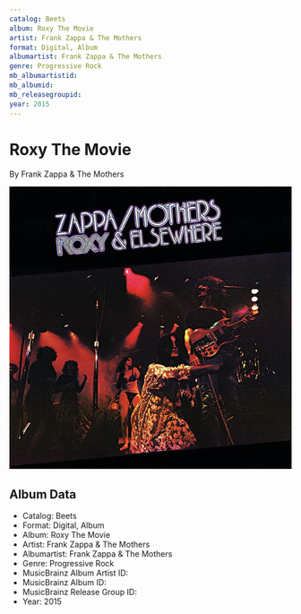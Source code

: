 ```yaml
---
catalog: Beets
album: Roxy The Movie
artist: Frank Zappa & The Mothers
format: Digital, Album
albumartist: Frank Zappa & The Mothers
genre: Progressive Rock
mb_albumartistid: 
mb_albumid: 
mb_releasegroupid: 
year: 2015
---
```


# Roxy The Movie

By Frank Zappa & The Mothers

![](../../assets/beetscovers/Frank_Zappa_and_The_Mothers-Roxy_The_Movie.jpg)

## Album Data

- Catalog: Beets
- Format: Digital, Album
- Album: Roxy The Movie
- Artist: Frank Zappa & The Mothers
- Albumartist: Frank Zappa & The Mothers
- Genre: Progressive Rock
- MusicBrainz Album Artist ID: 
- MusicBrainz Album ID: 
- MusicBrainz Release Group ID: 
- Year: 2015

